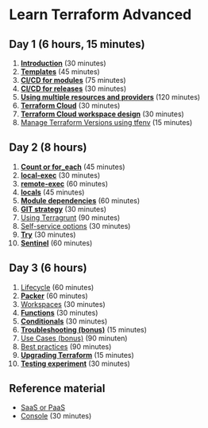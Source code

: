 # Learn Terraform Advanced

## Day 1 (6 hours, 15 minutes)

1. [**Introduction**](introduction) (30 minutes)
2. [**Templates**](templates) (45 minutes)
3. [**CI/CD for modules**](cicd-for-modules) (75 minutes)
4. [**CI/CD for releases**](cicd-for-releases) (30 minutes)
5. [**Using multiple resources and providers**](multiple-resources) (120 minutes)
6. [**Terraform Cloud**](terraform-cloud) (30 minutes)
7. [**Terraform Cloud workspace design**](terraform-cloud-workspace-design) (30 minutes)
8. [Manage Terraform Versions using tfenv](tfenv) (15 minutes)

## Day 2 (8 hours)

1. [**Count or for_each**](count_or_for_each) (45 minutes)
2. [**local-exec**](local-exec) (30 minutes)
3. [**remote-exec**](remote-exec) (60 minutes)
4. [**locals**](local-values) (45 minutes)
5. [**Module dependencies**](create-module-dependencies) (60 minutes)
6. [**GIT strategy**](git-strategy) (30 minutes)
7. [Using Terragrunt](terragrunt) (90 minutes)
8. [Self-service options](self-service) (30 minutes)
9. [**Try**](try-something) (30 minutes)
10. [**Sentinel**](sentinel) (60 minutes)

## Day 3 (6 hours)

1. [Lifecycle](lifecycle) (60 minutes)
2. [**Packer**](packer) (60 minutes)
3. [Workspaces](workspaces) (30 minutes)
4. [**Functions**](functions) (30 minutes)
5. [**Conditionals**](conditionals) (30 minutes)
6. [**Troubleshooting (bonus)**](troubleshooting) (15 minutes)
7. [Use Cases (bonus)](../BASIC/use-cases) (90 minuten)
8. [Best practices](best-practices) (90 minutes)
9. [**Upgrading Terraform**](upgrading-terraform) (15 minutes)
10. [**Testing experiment**](testing-experiment) (30 minutes)

## Reference material

- [SaaS or PaaS](saas-or-paas)
- [Console](console) (30 minutes)
